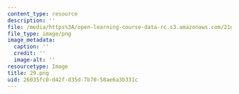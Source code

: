 ```yaml
---
content_type: resource
description: ''
file: /media/https%3A/open-learning-course-data-rc.s3.amazonaws.com/21g-501-japanese-i-fall-2019/26035fc0d42fd35d7b7058ae6a3b331c_29.png
file_type: image/png
image_metadata:
  caption: ''
  credit: ''
  image-alt: ''
resourcetype: Image
title: 29.png
uid: 26035fc0-d42f-d35d-7b70-58ae6a3b331c
---
```

